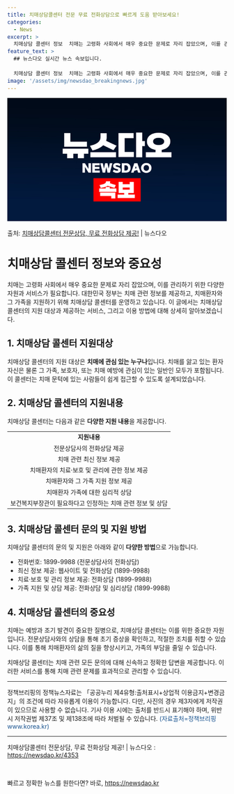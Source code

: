```yaml
---
title: 치매상담콜센터 전문 무료 전화상담으로 빠르게 도움 받아보세요!
categories:
  - News
excerpt: >
  치매상담 콜센터 정보  치매는 고령화 사회에서 매우 중요한 문제로 자리 잡았으며, 이를 관리하기 위한 다양한…
feature_text: >
  ## 뉴스다오 실시간 뉴스 속보입니다.

  치매상담 콜센터 정보  치매는 고령화 사회에서 매우 중요한 문제로 자리 잡았으며, 이를 관리하기 위한 다양한…
image: '/assets/img/newsdao_breakingnews.jpg'
---
```


![뉴스다오 속보](/assets/img/newsdao_breakingnews.jpg)

<p>출처: <a href="https://newsdao.kr/4353" rel="dofollow">치매상담콜센터 전문상담, 무료 전화상담 제공!</a> | 뉴스다오</p>

<h1>치매상담 콜센터 정보와 중요성</h1>
<p data-ke-size="size16">치매는 고령화 사회에서 매우 중요한 문제로 자리 잡았으며, 이를 관리하기 위한 다양한 자원과 서비스가 필요합니다. 대한민국 정부는 치매 관련 정보를 제공하고, 치매환자와 그 가족을 지원하기 위해 치매상담 콜센터를 운영하고 있습니다. 이 글에서는 치매상담 콜센터의 지원 대상과 제공하는 서비스, 그리고 이용 방법에 대해 상세히 알아보겠습니다.</p>

<h2>1. 치매상담 콜센터 지원대상</h2>
<p data-ke-size="size16">치매상담 콜센터의 지원 대상은 <b>치매에 관심 있는 누구나</b>입니다. 치매를 앓고 있는 환자 자신은 물론 그 가족, 보호자, 또는 치매 예방에 관심이 있는 일반인 모두가 포함됩니다. 이 콜센터는 치매 문턱에 있는 사람들이 쉽게 접근할 수 있도록 설계되었습니다.</p>

<h2>2. 치매상담 콜센터의 지원내용</h2>
<p data-ke-size="size16">치매상담 콜센터는 다음과 같은 <b>다양한 지원 내용</b>을 제공합니다.</p>
<table>
  <tr>
    <td style="text-align: center; height: 17px;"><b>지원내용</b></td>
  </tr>
  <tr>
    <td style="text-align: center; height: 17px;">전문상담사의 전화상담 제공</td>
  </tr>
  <tr>
    <td style="text-align: center; height: 17px;">치매 관련 최신 정보 제공</td>
  </tr>
  <tr>
    <td style="text-align: center; height: 17px;">치매환자의 치료·보호 및 관리에 관한 정보 제공</td>
  </tr>
  <tr>
    <td style="text-align: center; height: 17px;">치매환자와 그 가족 지원 정보 제공</td>
  </tr>
  <tr>
    <td style="text-align: center; height: 17px;">치매환자 가족에 대한 심리적 상담</td>
  </tr>
  <tr>
    <td style="text-align: center; height: 17px;">보건복지부장관이 필요하다고 인정하는 치매 관련 정보 및 상담</td>
  </tr>
</table>

<h2>3. 치매상담 콜센터 문의 및 지원 방법</h2>
<p data-ke-size="size16">치매상담 콜센터의 문의 및 지원은 아래와 같이 <b>다양한 방법</b>으로 가능합니다.</p>
<ul>
  <li>전화번호: 1899-9988 (전문상담사의 전화상담)</li>
  <li>최신 정보 제공: 웹사이트 및 전화상담 (1899-9988)</li>
  <li>치료·보호 및 관리 정보 제공: 전화상담 (1899-9988)</li>
  <li>가족 지원 및 상담 제공: 전화상담 및 심리상담 (1899-9988)</li>
</ul>

<h2>4. 치매상담 콜센터의 중요성</h2>
<p data-ke-size="size16">치매는 예방과 조기 발견이 중요한 질병으로, 치매상담 콜센터는 이를 위한 중요한 자원입니다. 전문상담사와의 상담을 통해 초기 증상을 확인하고, 적절한 조치를 취할 수 있습니다. 이를 통해 치매환자의 삶의 질을 향상시키고, 가족의 부담을 줄일 수 있습니다.</p>

<p data-ke-size="size16">치매상담 콜센터는 치매 관련 모든 문의에 대해 신속하고 정확한 답변을 제공합니다. 이러한 서비스를 통해 치매 관련 문제를 효과적으로 관리할 수 있습니다.</p>

<hr>
<p data-ke-size="size16">정책브리핑의 정책뉴스자료는 「공공누리 제4유형:출처표시+상업적 이용금지+변경금지」의 조건에 따라 자유롭게 이용이 가능합니다. 다만, 사진의 경우 제3자에게 저작권이 있으므로 사용할 수 없습니다. 기사 이용 시에는 출처를 반드시 표기해야 하며, 위반 시 저작권법 제37조 및 제138조에 따라 처벌될 수 있습니다. <span style="color: #1a5490;">(자료출처=정책브리핑 www.korea.kr)</span></p>
<hr>
<p data-ke-size="size16">치매상담콜센터 전문상담, 무료 전화상담 제공! | 뉴스다오 : <a href="https://newsdao.kr/4353">https://newsdao.kr/4353</a></p>
<p data-ke-size="size16">&nbsp;</p>
 

빠르고 정확한 뉴스를 원한다면? 바로, <a href="https://newsdao.kr" rel="dofollow">https://newsdao.kr</a>



